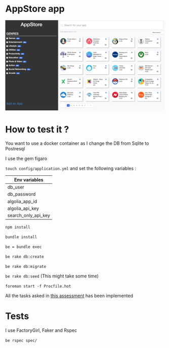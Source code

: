 # AppStore app

![screenshot1](https://github.com/pagealexandre/appstore/blob/master/img/Screen%20Shot%202017-11-12%20at%2019.33.50.png)

# How to test it ?

You want to use a docker container as I change the DB from Sqlite to Postresql

I use the gem figaro

`touch config/application.yml` and set the following variables :

| Env variables  |
| ------------- |
| db_user  |
| db_password  |
| algolia_app_id |
| algolia_api_key |
| search_only_api_key |

`npm install`

`bundle install`

`be = bundle exec`

`be rake db:create`

`be rake db:migrate`

`be rake db:seed` (This might take some time)

`foreman start -f Procfile.hot`

All the tasks asked in [this assessment](https://gist.github.com/Jerskouille/553717eb770be0a2665be8b8a20ed6e7) has been implemented

# Tests

I use FactoryGirl, Faker and Rspec

`be rspec spec/`


